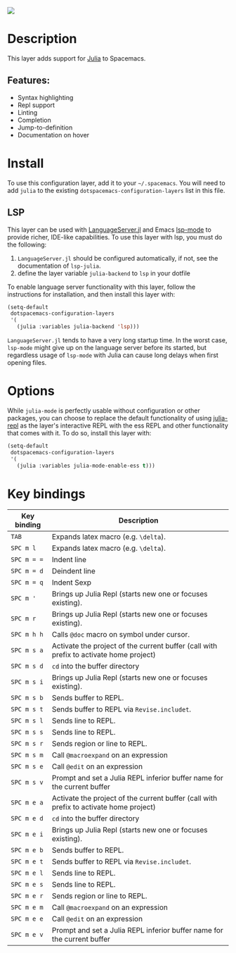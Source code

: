 ![](img/julia.png)

# Description

This layer adds support for [Julia](https://julialang.org) to Spacemacs.

## Features:

-   Syntax highlighting
-   Repl support
-   Linting
-   Completion
-   Jump-to-definition
-   Documentation on hover

# Install

To use this configuration layer, add it to your `~/.spacemacs`. You will
need to add `julia` to the existing `dotspacemacs-configuration-layers`
list in this file.

## LSP

This layer can be used with
[LanguageServer.jl](https://github.com/JuliaEditorSupport/LanguageServer.jl)
and Emacs [lsp-mode](https://github.com/emacs-lsp/lsp-mode) to provide
richer, IDE-like capabilities. To use this layer with lsp, you must do
the following:

1.  `LanguageServer.jl` should be configured automatically, if not, see
    the documentation of `lsp-julia`.
2.  define the layer variable `julia-backend` to `lsp` in your dotfile

To enable language server functionality with this layer, follow the
instructions for installation, and then install this layer with:

``` commonlisp
(setq-default
 dotspacemacs-configuration-layers
 '(
   (julia :variables julia-backend 'lsp)))
```

`LanguageServer.jl` tends to have a very long startup time. In the worst
case, `lsp-mode` might give up on the language server before its
started, but regardless usage of `lsp-mode` with Julia can cause long
delays when first opening files.

# Options

While `julia-mode` is perfectly usable without configuration or other
packages, you can choose to replace the default functionality of using
[julia-repl](https://github.com/tpapp/julia-repl/) as the layer's
interactive REPL with the ess REPL and other functionality that comes
with it. To do so, install this layer with:

``` commonlisp
(setq-default
 dotspacemacs-configuration-layers
 '(
   (julia :variables julia-mode-enable-ess t)))
```

# Key bindings

| Key binding | Description                                                                            |
|-------------|----------------------------------------------------------------------------------------|
| `TAB`       | Expands latex macro (e.g. `\delta`).                                                   |
| `SPC m l`   | Expands latex macro (e.g. `\delta`).                                                   |
| `SPC m = =` | Indent line                                                                            |
| `SPC m = d` | Deindent line                                                                          |
| `SPC m = q` | Indent Sexp                                                                            |
| `SPC m '`   | Brings up Julia Repl (starts new one or focuses existing).                             |
| `SPC m r`   | Brings up Julia Repl (starts new one or focuses existing).                             |
| `SPC m h h` | Calls `@doc` macro on symbol under cursor.                                             |
| `SPC m s a` | Activate the project of the current buffer (call with prefix to activate home project) |
| `SPC m s d` | `cd` into the buffer directory                                                         |
| `SPC m s i` | Brings up Julia Repl (starts new one or focuses existing).                             |
| `SPC m s b` | Sends buffer to REPL.                                                                  |
| `SPC m s t` | Sends buffer to REPL via `Revise.includet`.                                            |
| `SPC m s l` | Sends line to REPL.                                                                    |
| `SPC m s s` | Sends line to REPL.                                                                    |
| `SPC m s r` | Sends region or line to REPL.                                                          |
| `SPC m s m` | Call `@macroexpand` on an expression                                                   |
| `SPC m s e` | Call `@edit` on an expression                                                          |
| `SPC m s v` | Prompt and set a Julia REPL inferior buffer name for the current buffer                |
| `SPC m e a` | Activate the project of the current buffer (call with prefix to activate home project) |
| `SPC m e d` | `cd` into the buffer directory                                                         |
| `SPC m e i` | Brings up Julia Repl (starts new one or focuses existing).                             |
| `SPC m e b` | Sends buffer to REPL.                                                                  |
| `SPC m e t` | Sends buffer to REPL via `Revise.includet`.                                            |
| `SPC m e l` | Sends line to REPL.                                                                    |
| `SPC m e s` | Sends line to REPL.                                                                    |
| `SPC m e r` | Sends region or line to REPL.                                                          |
| `SPC m e m` | Call `@macroexpand` on an expression                                                   |
| `SPC m e e` | Call `@edit` on an expression                                                          |
| `SPC m e v` | Prompt and set a Julia REPL inferior buffer name for the current buffer                |
